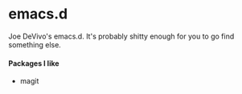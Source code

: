 emacs.d
=======

Joe DeVivo's emacs.d. It's probably shitty enough for you to go find something else.


#### Packages I like

* magit


